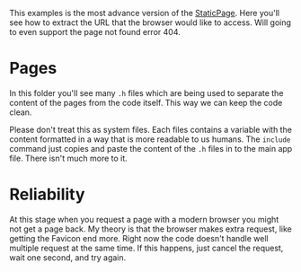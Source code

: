 This examples is the most advance version of the [StaticPage](https://github.com/davidgatti/IoT-Raw-Sockets-Examples/tree/master/Examples/WebServer/StaticPage). Here you'll see how to extract the URL that the browser would like to access. Will going to even support the page not found error 404.

# Pages

In this folder you'll see many `.h` files which are being used to separate the content of the pages from the code itself. This way we can keep the code clean.

Please don't treat this as system files. Each files contains a variable with the content formatted in a way that is more readable to us humans. The `include` command just copies and paste the content of the `.h` files in to the main app file. There isn't much more to it.

# Reliability

At this stage when you request a page with a modern browser you might not get a page back. My theory is that the browser makes extra request, like getting the Favicon end more. Right now the code doesn't handle well multiple request at the same time. If this happens, just cancel the request, wait one second, and try again.
